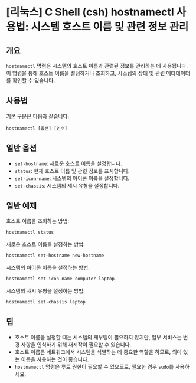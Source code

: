 # [리눅스] C Shell (csh) hostnamectl 사용법: 시스템 호스트 이름 및 관련 정보 관리

## 개요
`hostnamectl` 명령은 시스템의 호스트 이름과 관련된 정보를 관리하는 데 사용됩니다. 이 명령을 통해 호스트 이름을 설정하거나 조회하고, 시스템의 상태 및 관련 메타데이터를 확인할 수 있습니다.

## 사용법
기본 구문은 다음과 같습니다:

```
hostnamectl [옵션] [인수]
```

## 일반 옵션
- `set-hostname`: 새로운 호스트 이름을 설정합니다.
- `status`: 현재 호스트 이름 및 관련 정보를 표시합니다.
- `set-icon-name`: 시스템의 아이콘 이름을 설정합니다.
- `set-chassis`: 시스템의 섀시 유형을 설정합니다.

## 일반 예제
호스트 이름을 조회하는 방법:

```bash
hostnamectl status
```

새로운 호스트 이름을 설정하는 방법:

```bash
hostnamectl set-hostname new-hostname
```

시스템의 아이콘 이름을 설정하는 방법:

```bash
hostnamectl set-icon-name computer-laptop
```

시스템의 섀시 유형을 설정하는 방법:

```bash
hostnamectl set-chassis laptop
```

## 팁
- 호스트 이름을 설정할 때는 시스템의 재부팅이 필요하지 않지만, 일부 서비스는 변경 사항을 인식하기 위해 재시작이 필요할 수 있습니다.
- 호스트 이름은 네트워크에서 시스템을 식별하는 데 중요한 역할을 하므로, 의미 있는 이름을 사용하는 것이 좋습니다.
- `hostnamectl` 명령은 루트 권한이 필요할 수 있으므로, 필요한 경우 `sudo`를 사용하세요.